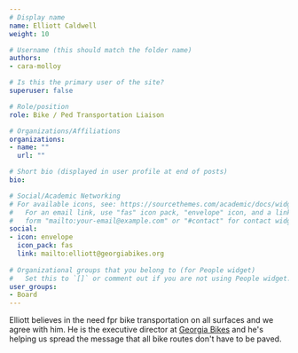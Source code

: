 ```yaml
---
# Display name
name: Elliott Caldwell
weight: 10

# Username (this should match the folder name)
authors:
- cara-molloy

# Is this the primary user of the site?
superuser: false

# Role/position
role: Bike / Ped Transportation Liaison

# Organizations/Affiliations
organizations:
- name: ""
  url: ""

# Short bio (displayed in user profile at end of posts)
bio:

# Social/Academic Networking
# For available icons, see: https://sourcethemes.com/academic/docs/widgets/#icons
#   For an email link, use "fas" icon pack, "envelope" icon, and a link in the
#   form "mailto:your-email@example.com" or "#contact" for contact widget.
social:
- icon: envelope
  icon_pack: fas
  link: mailto:elliott@georgiabikes.org
  
# Organizational groups that you belong to (for People widget)
#   Set this to `[]` or comment out if you are not using People widget.  
user_groups:
- Board
---
```


Elliott believes in the need fpr bike transportation on all surfaces and we agree with him. He is the executive director at [Georgia Bikes](https://georgiabikes.org/) and he's helping us spread the message that all bike routes don't have to be paved.
